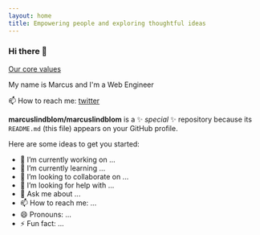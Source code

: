 ```yaml
---
layout: home
title: Empowering people and exploring thoughtful ideas
---
```


### Hi there 👋

[Our core values](/values)

My name is Marcus and I'm a Web Engineer

📫 How to reach me: [twitter](https://twitter.com/marcus_lindblom)

**marcuslindblom/marcuslindblom** is a ✨ _special_ ✨ repository because its `README.md` (this file) appears on your GitHub profile.

Here are some ideas to get you started:

- 🔭 I’m currently working on ...
- 🌱 I’m currently learning ...
- 👯 I’m looking to collaborate on ...
- 🤔 I’m looking for help with ...
- 💬 Ask me about ...
- 📫 How to reach me: ...
- 😄 Pronouns: ...
- ⚡ Fun fact: ...
